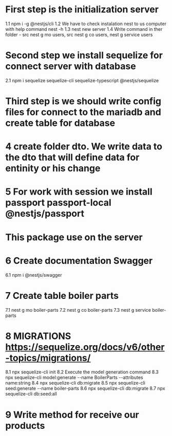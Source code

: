 # First step is the initialization server

1.1 npm i -g @nestjs/cli
1.2 We have to check instalation nest to us computer with help command nest -h
1.3 nest new server
1.4 Write command in ther folder - src nest g mo users, src nest g co users, nest g service users

# Second step we install sequelize for connect server with database

2.1 npm i sequelize sequelize-cli sequelize-typescript @nestjs/sequelize

# Third step is we should write config files for connect to the mariadb and create table for database
# 4 create folder dto. We write data to the dto that will define data for entinity or his change
# 5 For work with session we install passport passport-local @nestjs/passport
# This package use on the server

# 6 Create documentation Swagger

6.1 npm i @nestjs/swagger

# 7 Create table boiler parts

7.1 nest g mo boiler-parts
7.2 nest g co boiler-parts
7.3 nest g service boiler-parts

# 8 MIGRATIONS https://sequelize.org/docs/v6/other-topics/migrations/

8.1 npx sequelize-cli init
8.2 Execute the model generation command
8.3 npx sequelize-cli model:generate --name BoilerParts --attributes name:string
8.4 npx sequelize-cli db:migrate
8.5 npx sequelize-cli seed:generate --name boiler-parts
8.6 npx sequelize-cli db:migrate
8.7 npx sequelize-cli db:seed:all

# 9 Write method for receive our products